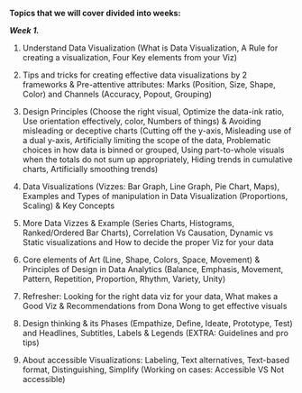 **Topics that we will cover divided into weeks:**

_**Week 1.**_ 

1. Understand Data Visualization (What is Data Visualization, A Rule for creating a visualization, Four Key elements from your Viz)

2. Tips and tricks for creating effective data visualizations by 2 frameworks & Pre-attentive attributes: Marks (Position, Size, Shape, Color) and Channels (Accuracy, Popout, Grouping)

3. Design Principles (Choose the right visual, Optimize the data-ink ratio, Use orientation effectively, color, Numbers of things) & Avoiding misleading or deceptive charts (Cutting off the y-axis, Misleading use of a dual y-axis, Artificially limiting the scope of the data, Problematic choices in how data is binned or grouped, Using part-to-whole visuals when the totals do not sum up appropriately, Hiding trends in cumulative charts, Artificially smoothing trends)

4. Data Visualizations (Vizzes: Bar Graph, Line Graph, Pie Chart, Maps), Examples and Types of manipulation in Data Visualization (Proportions, Scaling) & Key Concepts

5. More Data Vizzes & Example (Series Charts, Histograms, Ranked/Ordered Bar Charts), Correlation Vs Causation, Dynamic vs Static visualizations and How to decide the proper Viz for your data

6. Core elements of Art (Line, Shape, Colors, Space, Movement) & Principles of Design in Data Analytics (Balance, Emphasis, Movement, Pattern, Repetition, Proportion, Rhythm, Variety, Unity)

7. Refresher: Looking for the right data viz for your data, What makes a Good Viz & Recommendations from Dona Wong to get effective visuals

8. Design thinking & its Phases (Empathize, Define, Ideate, Prototype, Test) and Headlines, Subtitles, Labels & Legends (EXTRA: Guidelines and pro tips)

9. About accessible Visualizations: Labeling, Text alternatives, Text-based format, Distinguishing, Simplify (Working on cases: Accessible VS Not accessible)
